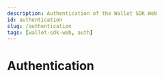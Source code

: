 ```yaml
---
description: Authentication of the Wallet SDK Web
id: authentication
slug: /authentication
tags: [wallet-sdk-web, auth]
---
```


# Authentication
